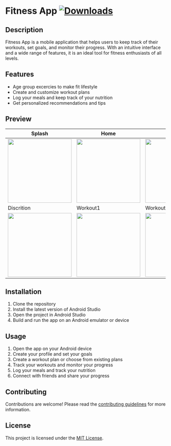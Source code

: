 # Fitness App [![Downloads](https://img.shields.io/github/downloads/veerviren/Fitness-App/total.svg)](https://github.com/veerviren/Fitness-App/releases)

## Description
Fitness App is a mobile application that helps users to keep track of their workouts, set goals, and monitor their progress. With an intuitive interface and a wide range of features, it is an ideal tool for fitness enthusiasts of all levels.

## Features
- Age group excercies to make fit lifestyle
- Create and customize workout plans
- Log your meals and keep track of your nutrition
- Get personalized recommendations and tips

## Preview

| Splash | Home | Nutrition | FruitList |
| ------ | -------- | ------ | ---- |
| <img src="https://user-images.githubusercontent.com/77713965/235594759-f3857b8a-9055-458f-99ca-a81438fdcb4c.png" width="200"/> | <img src="https://user-images.githubusercontent.com/77713965/235594949-210a2687-8d0f-4831-9b4d-8c78e4dec33d.png" width="200"/> | <img src="https://user-images.githubusercontent.com/77713965/235595147-5fd0ad64-d9ba-47a4-b669-30b94dfd42c9.png" width="200"/> | <img src="https://user-images.githubusercontent.com/77713965/235595415-e48dcb34-0b1c-4961-8501-52e02ede1e1f.png" width="200"/> |
| Discrition  | Workout1 | Workout2 | Profile |
| <img src="https://user-images.githubusercontent.com/77713965/235595684-74f4a102-2195-4397-9c9f-a31382ef1dea.png" width="200"/> | <img src="https://user-images.githubusercontent.com/77713965/235595942-9f6cebc2-72ea-4f13-8dd4-45a82248934e.png" width="200"/> | <img src="https://user-images.githubusercontent.com/77713965/235596461-a5bccea6-f375-4d16-8386-797577a20cf3.png" width="200"/> | <img src="https://user-images.githubusercontent.com/77713965/235596557-1e570cab-10ab-4feb-9972-56037f1a59b8.png" width="200"/> |

## Installation
1. Clone the repository
2. Install the latest version of Android Studio
3. Open the project in Android Studio
4. Build and run the app on an Android emulator or device

## Usage
1. Open the app on your Android device
2. Create your profile and set your goals
3. Create a workout plan or choose from existing plans
4. Track your workouts and monitor your progress
5. Log your meals and track your nutrition
6. Connect with friends and share your progress

## Contributing
Contributions are welcome! Please read the [contributing guidelines](./CONTRIBUTING.md) for more information.

## License
This project is licensed under the [MIT License](./LICENSE).
